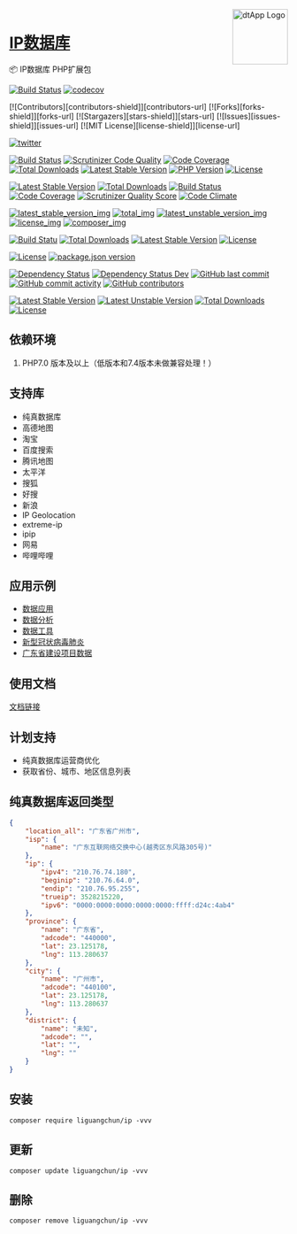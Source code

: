 <img align="right" width="100" src="https://cdn.oss.liguangchun.cn/04/999e9f2f06d396968eacc10ce9bc8a.png" alt="dtApp Logo"/>

<h1 align="left"><a href="https://www.liguangchun.cn/">IP数据库</a></h1>

📦 IP数据库 PHP扩展包

[![Build Status](https://travis-ci.org/GC0202/ip.svg?branch=master)](https://travis-ci.org/GC0202/ip) 
[![codecov](https://codecov.io/gh/GC0202/ip/branch/master/graph/badge.svg)](https://codecov.io/gh/GC0202/ip)
 
[![Contributors][contributors-shield]][contributors-url]
[![Forks][forks-shield]][forks-url]
[![Stargazers][stars-shield]][stars-url]
[![Issues][issues-shield]][issues-url]
[![MIT License][license-shield]][license-url]

[![twitter](https://img.shields.io/twitter/follow/gc0202?style=social)](https://twitter.com/gc0202)

[![Build Status](https://travis-ci.org/GC0202/ip.svg?branch=6.0)](https://travis-ci.org/GC0202/ip)
[![Scrutinizer Code Quality](https://scrutinizer-ci.com/g/GC0202/ip/badges/quality-score.png?b=6.0)](https://scrutinizer-ci.com/g/GC0202/ip/?branch=6.0)
[![Code Coverage](https://scrutinizer-ci.com/g/GC0202/ip/badges/coverage.png?b=6.0)](https://scrutinizer-ci.com/g/GC0202/ip/?branch=6.0)
[![Total Downloads](https://poser.pugx.org/topthink/ip/downloads)](https://packagist.org/packages/topthink/ip)
[![Latest Stable Version](https://poser.pugx.org/topthink/ip/v/stable)](https://packagist.org/packages/topthink/ip)
[![PHP Version](https://img.shields.io/badge/php-%3E%3D7.1-8892BF.svg)](http://www.php.net/)
[![License](https://poser.pugx.org/topthink/ip/license)](https://packagist.org/packages/topthink/ip)

[![Latest Stable Version](https://img.shields.io/packagist/v/GC0202/ip.svg)](https://packagist.org/packages/GC0202/ip)
[![Total Downloads](https://img.shields.io/packagist/dt/GC0202/ip.svg)](https://packagist.org/packages/GC0202/ip)
[![Build Status](https://github.com/GC0202/ip/workflows/Tests/badge.svg)](https://github.com/GC0202/ip/actions)
[![Code Coverage](https://scrutinizer-ci.com/g/GC0202/ip/badges/coverage.png?s=31d80f1036099e9d6a3e4d7738f6b000b3c3d10e)](https://scrutinizer-ci.com/g/yiisoft/ip/)
[![Scrutinizer Quality Score](https://scrutinizer-ci.com/g/GC0202/ip/badges/quality-score.png?s=b1074a1ff6d0b214d54fa5ab7abbb90fc092471d)](https://scrutinizer-ci.com/g/yiisoft/ip/)
[![Code Climate](https://img.shields.io/codeclimate/github/GC0202/ip.svg)](https://codeclimate.com/github/GC0202/ip)


[![latest_stable_version_img](https://poser.pugx.org/GC0202/ip/version)](https://codeclimate.com/github/GC0202/ip)
[![total_img](https://poser.pugx.org/GC0202/ip/downloads)](https://codeclimate.com/github/GC0202/ip)
[![latest_unstable_version_img](https://poser.pugx.org/GC0202/ip/v/unstable)](https://codeclimate.com/github/GC0202/ip)
[![license_img](https://poser.pugx.org/GC0202/ip/license)](https://codeclimate.com/github/GC0202/ip)
[![composer_img](https://poser.pugx.org/GC0202/ip/composerlock)](https://codeclimate.com/github/GC0202/ip)

[![Build Statu](https://travis-ci.org/GC0202/ip.svg)](https://travis-ci.org/GC0202/ip)
[![Total Downloads](https://poser.pugx.org/GC0202/ip/d/total.svg)](https://travis-ci.org/GC0202/ip)
[![Latest Stable Version](https://poser.pugx.org/GC0202/ip/v/stable.svg)](https://travis-ci.org/GC0202/ip)
[![License](https://poser.pugx.org/GC0202/ip/license.svg)](https://travis-ci.org/GC0202/ip)

[![License](https://img.shields.io/github/license/GC0202/ip)](https://github.com/GC0202/ip/blob/master/LICENSE)
[![package.json version](https://img.shields.io/github/package-json/v/GC0202/ip?logo=npm)](https://github.com/GC0202/ip/blob/master/package.json)

[![Dependency Status](https://david-dm.org/GC0202/ip.svg)](https://david-dm.org/GC0202/ip)
[![Dependency Status Dev](https://david-dm.org/GC0202/ip/dev-status.svg)](https://david-dm.org/GC0202/ip?type=dev)
[![GitHub last commit](https://img.shields.io/github/last-commit/GC0202/ip?logo=github)](https://github.com/GC0202/ip/commits)
[![GitHub commit activity](https://img.shields.io/github/commit-activity/m/GC0202/ip)](https://github.com/GC0202/ip/commits)
[![GitHub contributors](https://img.shields.io/github/contributors/GC0202/ip?logo=github&label=developers)](https://github.com/GC0202/ip/graphs/contributors)

[![Latest Stable Version](https://poser.pugx.org/liguangchun/ip/v/stable)](https://packagist.org/packages/liguangchun/ip) 
[![Latest Unstable Version](https://poser.pugx.org/liguangchun/ip/v/unstable)](https://packagist.org/packages/liguangchun/ip) 
[![Total Downloads](https://poser.pugx.org/liguangchun/ip/downloads)](https://packagist.org/packages/liguangchun/ip) 
[![License](https://poser.pugx.org/liguangchun/ip/license)](https://packagist.org/packages/liguangchun/ip)

## 依赖环境

1. PHP7.0 版本及以上（低版本和7.4版本未做兼容处理！）

## 支持库
- 纯真数据库
- 高德地图
- 淘宝
- 百度搜索
- 腾讯地图
- 太平洋
- 搜狐
- 好搜
- 新浪
- IP Geolocation
- extreme-ip
- ipip
- 网易
- 哔哩哔哩

## 应用示例
- [数据应用](https://www.liguangchun.cn/ "数据应用")
- [数据分析](https://data.liguangchun.cn/ "数据分析")
- [数据工具](https://tool.liguangchun.cn/ "数据工具")
- [新型冠状病毒肺炎](https://data.liguangchun.cn/pneumonia/index.html "新型冠状病毒肺炎")
- [广东省建设项目数据](https://data.liguangchun.cn/gdbuild/index.html "广东省建设项目数据")

## 使用文档

[文档链接](https://apidoc.liguangchun.cn/web/#/8 "文档链接")

## 计划支持
- 纯真数据库运营商优化
- 获取省份、城市、地区信息列表

## 纯真数据库返回类型

``` json
{
	"location_all": "广东省广州市",
	"isp": {
		"name": "广东互联网络交换中心(越秀区东风路305号)"
	},
	"ip": {
		"ipv4": "210.76.74.180",
		"beginip": "210.76.64.0",
		"endip": "210.76.95.255",
		"trueip": 3528215220,
		"ipv6": "0000:0000:0000:0000:0000:ffff:d24c:4ab4"
	},
	"province": {
		"name": "广东省",
		"adcode": "440000",
		"lat": 23.125178,
		"lng": 113.280637
	},
	"city": {
		"name": "广州市",
		"adcode": "440100",
		"lat": 23.125178,
		"lng": 113.280637
	},
	"district": {
		"name": "未知",
		"adcode": "",
		"lat": "",
		"lng": ""
	}
}
```

## 安装

```text
composer require liguangchun/ip -vvv
```

## 更新

```text
composer update liguangchun/ip -vvv
```

## 删除

```text
composer remove liguangchun/ip -vvv
```
